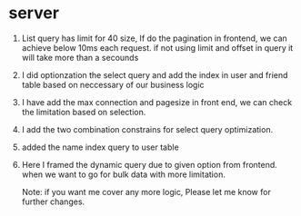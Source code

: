 # server
1. List query has limit for 40 size, If do the pagination in frontend, we can achieve below 10ms each request. if not using limit and  offset in query it will take more than a secounds
2. I did optionzation the select query and add the index in user and friend table based on neccessary of our business logic

3. I have add the max connection and pagesize in front end, we can check the limitation based on selection.
4. I add the two combination constrains for select query optimization.
5. added the name index query to user table
6. Here I framed the dynamic query due to given option from frontend. when we want to go for bulk data with more limitation.

   Note: if you want me cover any more logic, Please let me know for further changes.

   
